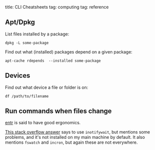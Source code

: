 title: CLI Cheatsheets
tag: computing
tag: reference

## Apt/Dpkg

List files installed by a package:

```
dpkg -L some-package
```

Find out what (installed) packages depend on a given package:

```
apt-cache rdepends  --installed some-package
```


## Devices

Find out what device a file or folder is on:

```
df /path/to/filename
```


## Run commands when files change

[entr](http://eradman.com/entrproject/) is said to have good ergonomics.

[This stack overflow answer](https://superuser.com/a/181543) says to use `inotifywait`, but mentions some problems, and it's not installed on my main machine by default.
It also mentions `fswatch` and `incron`, but again these are not everywhere.
